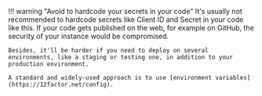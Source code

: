 !!! warning "Avoid to hardcode your secrets in your code"
    It's usually not recommended to hardcode secrets like Client ID and Secret in your code like this. If your code gets published on the web, for example on GitHub, the security of your instance would be compromised.

    Besides, it'll be harder if you need to deploy on several environments, like a staging or testing one, in addition to your production environment.

    A standard and widely-used approach is to use [environment variables](https://12factor.net/config).
